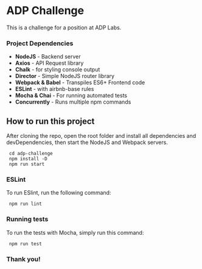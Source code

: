 # ADP Challenge

This is a challenge for a position at ADP Labs.

### Project Dependencies

  - **NodeJS** - Backend server
  - **Axios** - API Request library 
  - **Chalk** - for styling console output
  - **Director** - Simple NodeJS router library
  - **Webpack & Babel** - Transpiles ES6+ Frontend code
  - **ESLint** - with airbnb-base rules
  - **Mocha & Chai** - For running automated tests
  - **Concurrently** - Runs multiple npm commands


## How to run this project

After cloning the repo, open the root folder and install all dependencies and devDependencies, then start the NodeJS and Webpack servers.
```
 cd adp-challenge
 npm install -D
 npm run start
```

### ESLint

To run ESlint, run the following command:
```
 npm run lint
```
### Running tests

To run the tests with Mocha, simply run this command:

```
 npm run test
```

### Thank you!
